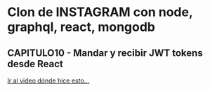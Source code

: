 # Clon de INSTAGRAM con node, graphql, react, mongodb

## CAPITULO10 - Mandar y recibir JWT tokens desde React

[Ir al video dónde hice esto...](https://youtu.be/3BU3IU-HqYo)
